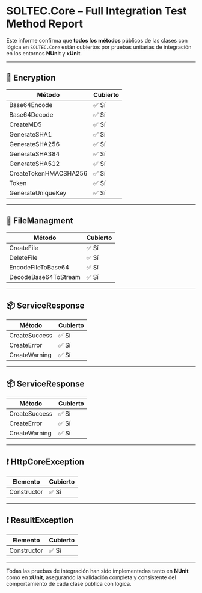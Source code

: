 # SOLTEC.Core – Full Integration Test Method Report

Este informe confirma que **todos los métodos** públicos de las clases con lógica en `SOLTEC.Core` están cubiertos por pruebas unitarias de integración en los entornos **NUnit** y **xUnit**.

---

## 🔐 Encryption

| Método                   | Cubierto |
|--------------------------|----------|
| Base64Encode             | ✅ Sí     |
| Base64Decode             | ✅ Sí     |
| CreateMD5                | ✅ Sí     |
| GenerateSHA1             | ✅ Sí     |
| GenerateSHA256           | ✅ Sí     |
| GenerateSHA384           | ✅ Sí     |
| GenerateSHA512           | ✅ Sí     |
| CreateTokenHMACSHA256    | ✅ Sí     |
| Token                    | ✅ Sí     |
| GenerateUniqueKey        | ✅ Sí     |

---

## 📁 FileManagment

| Método                   | Cubierto |
|--------------------------|----------|
| CreateFile               | ✅ Sí     |
| DeleteFile               | ✅ Sí     |
| EncodeFileToBase64       | ✅ Sí     |
| DecodeBase64ToStream     | ✅ Sí     |

---

## 📦 ServiceResponse

| Método                   | Cubierto |
|--------------------------|----------|
| CreateSuccess            | ✅ Sí     |
| CreateError              | ✅ Sí     |
| CreateWarning            | ✅ Sí     |

---

## 📦 ServiceResponse<T>

| Método                   | Cubierto |
|--------------------------|----------|
| CreateSuccess            | ✅ Sí     |
| CreateError              | ✅ Sí     |
| CreateWarning            | ✅ Sí     |

---

## ❗ HttpCoreException

| Elemento                 | Cubierto |
|--------------------------|----------|
| Constructor              | ✅ Sí     |

---

## ❗ ResultException

| Elemento                 | Cubierto |
|--------------------------|----------|
| Constructor              | ✅ Sí     |

---

Todas las pruebas de integración han sido implementadas tanto en **NUnit** como en **xUnit**, asegurando la validación completa y consistente del comportamiento de cada clase pública con lógica.
